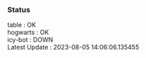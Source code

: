 ### Status


table : OK  
hogwarts : OK  
icy-bot : DOWN  
Latest Update : 2023-08-05 14:06:06.135455
